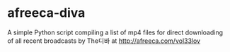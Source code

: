 afreeca-diva
============

A simple Python script compiling a list of mp4 files for direct downloading of all recent broadcasts by The디바 at http://afreeca.com/vol33lov
